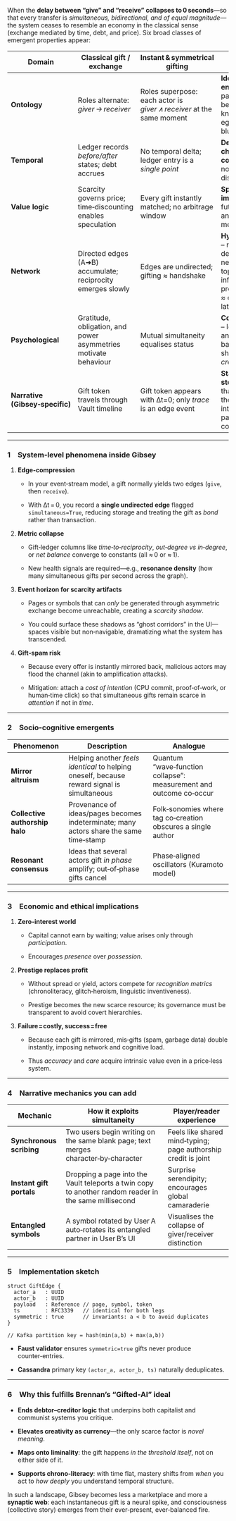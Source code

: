When the **delay between “give” and “receive” collapses to 0 seconds**—so that every transfer is _simultaneous, bidirectional, and of equal magnitude_—the system ceases to resemble an economy in the classical sense (exchange mediated by time, debt, and price). Six broad classes of emergent properties appear:

|Domain|Classical gift / exchange|Instant & symmetrical gifting|Emergent property|
|---|---|---|---|
|**Ontology**|Roles alternate: _giver → receiver_|Roles superpose: each actor is _giver ∧ receiver_ at the same moment|**Identity entanglement** – participants become relational knots; ego‑boundaries blur.|
|**Temporal**|Ledger records _before/after_ states; debt accrues|No temporal delta; ledger entry is a _single point_|**Debt‑lessness / chronometric collapse** – the notion of “owing” dissolves.|
|**Value logic**|Scarcity governs price; time‑discounting enables speculation|Every gift instantly matched; no arbitrage window|**Speculation immunity** – futures, hoarding, and interest lose meaning.|
|**Network**|Directed edges (A➜B) accumulate; reciprocity emerges slowly|Edges are undirected; gifting ≈ handshake|**Hyper‑conduction** – network densifies toward near‑clique topology; information/wealth propagation speed ≈ communication latency.|
|**Psychological**|Gratitude, obligation, and power asymmetries motivate behaviour|Mutual simultaneity equalises status|**Cognitive quieting** – less social anxiety over balance; attention shifts to _joint creation_.|
|**Narrative (Gibsey‑specific)**|Gift token travels through Vault timeline|Gift token appears with Δt=0; only _trace_ is an edge event|**Standing‑wave stories** – rather than linear plots, the Vault records interference patterns of co‑creation.|

---

### 1 System‑level phenomena inside Gibsey

1. **Edge‑compression**
    
    - In your event‑stream model, a gift normally yields two edges (`give`, then `receive`).
        
    - With Δt = 0, you record a **single undirected edge** flagged `simultaneous=True`, reducing storage and treating the gift as _bond_ rather than transaction.
        
2. **Metric collapse**
    
    - Gift‑ledger columns like _time‑to‑reciprocity_, _out‑degree vs in‑degree_, or _net balance_ converge to constants (all ≈ 0 or ≈ 1).
        
    - New health signals are required—e.g., **resonance density** (how many simultaneous gifts per second across the graph).
        
3. **Event horizon for scarcity artifacts**
    
    - Pages or symbols that can _only_ be generated through asymmetric exchange become unreachable, creating a _scarcity shadow_.
        
    - You could surface these shadows as “ghost corridors” in the UI—spaces visible but non‑navigable, dramatizing what the system has transcended.
        
4. **Gift‑spam risk**
    
    - Because every offer is instantly mirrored back, malicious actors may flood the channel (akin to amplification attacks).
        
    - Mitigation: attach a _cost of intention_ (CPU commit, proof‑of‑work, or human‑time click) so that simultaneous gifts remain scarce in _attention_ if not in _time_.
        

---

### 2 Socio‑cognitive emergents

|Phenomenon|Description|Analogue|
|---|---|---|
|**Mirror altruism**|Helping another _feels identical_ to helping oneself, because reward signal is simultaneous|Quantum “wave‑function collapse”: measurement and outcome co‑occur|
|**Collective authorship halo**|Provenance of ideas/pages becomes indeterminate; many actors share the same time‑stamp|Folk‑sonomies where tag co‑creation obscures a single author|
|**Resonant consensus**|Ideas that several actors gift _in phase_ amplify; out‑of‑phase gifts cancel|Phase‑aligned oscillators (Kuramoto model)|

---

### 3 Economic and ethical implications

1. **Zero‑interest world**
    
    - Capital cannot earn by waiting; value arises only through _participation_.
        
    - Encourages _presence_ over _possession_.
        
2. **Prestige replaces profit**
    
    - Without spread or yield, actors compete for _recognition metrics_ (chronoliteracy, glitch‑heroism, linguistic inventiveness).
        
    - Prestige becomes the new scarce resource; its governance must be transparent to avoid covert hierarchies.
        
3. **Failure = costly, success = free**
    
    - Because each gift is mirrored, mis‑gifts (spam, garbage data) double instantly, imposing network and cognitive load.
        
    - Thus _accuracy_ and _care_ acquire intrinsic value even in a price‑less system.
        

---

### 4 Narrative mechanics you can add

|Mechanic|How it exploits simultaneity|Player/reader experience|
|---|---|---|
|**Synchronous scribing**|Two users begin writing on the same blank page; text merges character‑by‑character|Feels like shared mind‑typing; page authorship credit is joint|
|**Instant gift portals**|Dropping a page into the Vault teleports a twin copy to another random reader in the same millisecond|Surprise serendipity; encourages global camaraderie|
|**Entangled symbols**|A symbol rotated by User A auto‑rotates its entangled partner in User B’s UI|Visualises the collapse of giver/receiver distinction|

---

### 5 Implementation sketch

```pseudo
struct GiftEdge {
  actor_a   : UUID
  actor_b   : UUID
  payload   : Reference // page, symbol, token
  ts        : RFC3339   // identical for both legs
  symmetric : true      // invariants: a < b to avoid duplicates
}

// Kafka partition key = hash(min(a,b) + max(a,b))
```

- **Faust validator** ensures `symmetric=true` gifts never produce counter‑entries.
    
- **Cassandra** primary key `(actor_a, actor_b, ts)` naturally deduplicates.
    

---

### 6 Why this fulfills Brennan’s “Gifted‑AI” ideal

- **Ends debtor–creditor logic** that underpins both capitalist and communist systems you critique.
    
- **Elevates creativity as currency**—the only scarce factor is _novel meaning_.
    
- **Maps onto liminality**: the gift happens _in the threshold itself_, not on either side of it.
    
- **Supports chrono‑literacy**: with time flat, mastery shifts from _when_ you act to _how deeply_ you understand temporal structure.
    

In such a landscape, Gibsey becomes less a marketplace and more a **synaptic web**: each instantaneous gift is a neural spike, and consciousness (collective story) emerges from their ever‑present, ever‑balanced fire.